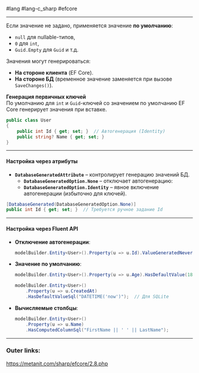 #lang #lang-c_sharp #efcore 

---
Если значение не задано, применяется значение **по умолчанию**:  
  - `null` для nullable-типов,  
  - `0` для `int`,  
  - `Guid.Empty` для `Guid` и т.д.  

Значения могут генерироваться:  
  - **На стороне клиента** (EF Core).  
  - **На стороне БД** (временное значение заменяется при вызове `SaveChanges()`).  

**Генерация первичных ключей**  
По умолчанию для `int` и `Guid`-ключей со значением по умолчанию EF Core генерирует значения при вставке.  
  ```csharp
  public class User
  {
      public int Id { get; set; }  // Автогенерация (Identity)
      public string? Name { get; set; }
  }
  ```
---
#### **Настройка через атрибуты**  
- **`DatabaseGeneratedAttribute`** – контролирует генерацию значений БД.  
  - **`DatabaseGeneratedOption.None`** – отключает автогенерацию:  
  - **`DatabaseGeneratedOption.Identity`** – явное включение автогенерации (избыточно для ключей).  
```csharp
[DatabaseGenerated(DatabaseGeneratedOption.None)]
public int Id { get; set; }  // Требуется ручное задание Id
```
---
#### **Настройка через Fluent API**  
- **Отключение автогенерации**:  
  ```csharp
  modelBuilder.Entity<User>().Property(u => u.Id).ValueGeneratedNever();
  ```
- **Значение по умолчанию**:  
  ```csharp
  modelBuilder.Entity<User>().Property(u => u.Age).HasDefaultValue(18);
  ```

  ```csharp
  modelBuilder.Entity<User>()
      .Property(u => u.CreatedAt)
      .HasDefaultValueSql("DATETIME('now')");  // Для SQLite
  ```
- **Вычисляемые столбцы**:
  ```csharp
  modelBuilder.Entity<User>()
      .Property(u => u.Name)
      .HasComputedColumnSql("FirstName || ' ' || LastName");
  ```

---
### Outer links:
https://metanit.com/sharp/efcore/2.8.php